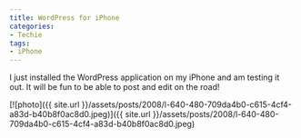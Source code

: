 ```yaml
---
title: WordPress for iPhone
categories:
- Techie
tags:
- iPhone
---
```


I just installed the WordPress application on my iPhone and am testing it out. It will be fun to be able to post and edit on the road!

[![photo]({{ site.url }}/assets/posts/2008/l-640-480-709da4b0-c615-4cf4-a83d-b40b8f0ac8d0.jpeg)]({{ site.url }}/assets/posts/2008/l-640-480-709da4b0-c615-4cf4-a83d-b40b8f0ac8d0.jpeg)
